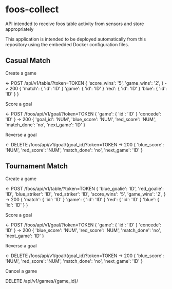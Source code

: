# foos-collect
API intended to receive foos table activity from sensors and store appropriately

This application is intended to be deployed automatically from this repository using the embedded Docker configuration files.


Casual Match
------------

Create a game

<- POST /api/v1/table/?token=TOKEN
   {
    'score_wins': '5',
    'game_wins': '2',
   }
-> 200
   {
    'match': { 'id': 'ID' }
    'game': { 'id': 'ID' }
    'red': { 'id': 'ID' }
    'blue': { 'id': 'ID' }
   }

Score a goal

<- POST /foos/api/v1/goal/?token=TOKEN
   {
    'game': { 'id': 'ID' }
    'concede': 'ID'
   }
-> 200
   {
    'goal_id': 'NUM',
    'blue_score': 'NUM',
    'red_score': 'NUM',
    'match_done': 'no',
    'next_game': 'ID'
   }

Reverse a goal

<- DELETE /foos/api/v1/goal/{goal_id}?token=TOKEN
-> 200
   {
    'blue_score': 'NUM',
    'red_score': 'NUM',
    'match_done': 'no',
    'next_game': 'ID'
   }


Tournament Match
----------------

Create a game

<- POST /foos/api/v1/table/?token=TOKEN
   {
    'blue_goalie': 'ID',
    'red_goalie': 'ID',
    'blue_striker': 'ID',
    'red_striker': 'ID',
    'score_wins': '5',
    'game_wins': '2',
   }
-> 200
   {
    'match': { 'id': 'ID' }
    'game': { 'id': 'ID' }
    'red': { 'id': 'ID' }
    'blue': { 'id': 'ID' }
   }


Score a goal

<- POST /foos/api/v1/goal/?token=TOKEN
   {
    'game': { 'id': 'ID' }
    'concede': 'ID'
   }
-> 200
   {
    'blue_score': 'NUM',
    'red_score': 'NUM',
    'match_done': 'no',
    'next_game': 'ID'
   }


Reverse a goal

<- DELETE /foos/api/v1/goal/{goal_id}?token=TOKEN
-> 200
   {
    'blue_score': 'NUM',
    'red_score': 'NUM',
    'match_done': 'no',
    'next_game': 'ID'
   }


Cancel a game

DELETE /api/v1/games/{game_id}/
